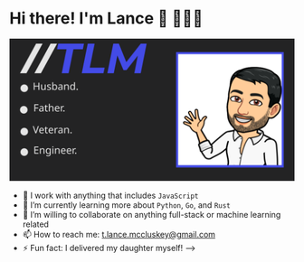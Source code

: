 # Hi there! I'm Lance 👋 👨🏻‍💻

![alt text](https://github.com/lancemccluskey/lancemccluskey/blob/master/lance-readme.svg)

- 🔭 I work with anything that includes `JavaScript`
- 🌱 I’m currently learning more about `Python`, `Go`, and `Rust`
- 👯 I’m willing to collaborate on anything full-stack or machine learning related
- 📫 How to reach me: t.lance.mccluskey@gmail.com
- ⚡ Fun fact: I delivered my daughter myself!
-->
